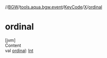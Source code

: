 //[BGW](../../../../index.md)/[tools.aqua.bgw.event](../../index.md)/[KeyCode](../index.md)/[X](index.md)/[ordinal](ordinal.md)



# ordinal  
[jvm]  
Content  
val [ordinal](ordinal.md): [Int](https://kotlinlang.org/api/latest/jvm/stdlib/kotlin/-int/index.html)  



